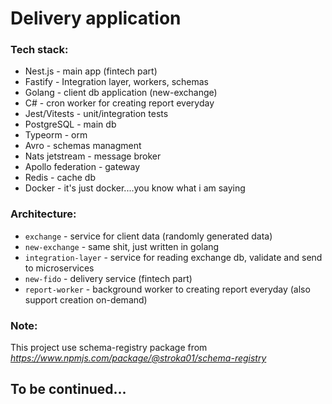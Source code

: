# Delivery application

### Tech stack:

- Nest.js - main app (fintech part)
- Fastify - Integration layer, workers, schemas
- Golang - client db application (new-exchange)
- C# - cron worker for creating report everyday
- Jest/Vitests - unit/integration tests
- PostgreSQL - main db
- Typeorm - orm
- Avro - schemas managment
- Nats jetstream - message broker
- Apollo federation - gateway
- Redis - cache db
- Docker - it's just docker....you know what i am saying

### Architecture:

- `exchange` - service for client data (randomly generated data)
- `new-exchange` - same shit, just written in golang
- `integration-layer` - service for reading exchange db, validate and send to microservices
- `new-fido` - delivery service (fintech part)
- `report-worker` - background worker to creating report everyday (also support creation on-demand)

### Note:

This project use schema-registry package from *https://www.npmjs.com/package/@stroka01/schema-registry*

## To be continued...

